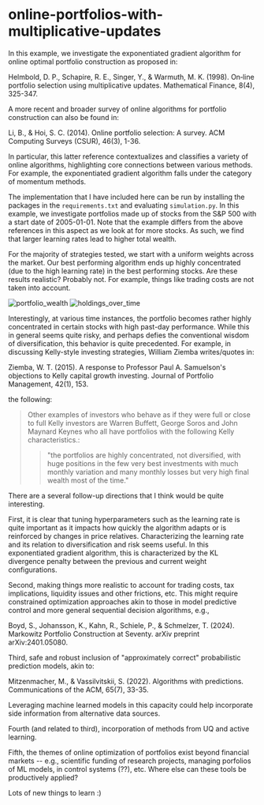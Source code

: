 # online-portfolios-with-multiplicative-updates

In this example, we investigate the exponentiated gradient algorithm for online optimal portfolio construction as proposed in:

Helmbold, D. P., Schapire, R. E., Singer, Y., & Warmuth, M. K. (1998). On‐line portfolio selection using multiplicative updates. Mathematical Finance, 8(4), 325-347.

A more recent and broader survey of online algorithms for portfolio construction can also be found in:

Li, B., & Hoi, S. C. (2014). Online portfolio selection: A survey. ACM Computing Surveys (CSUR), 46(3), 1-36.

In particular, this latter reference contextualizes and classifies a variety of online algorithms, highlighting core connections between various methods. For example, the exponentiated gradient algorithm falls under the category of momentum methods.

The implementation that I have included here can be run by installing the packages in the `requirements.txt` and evaluating `simulation.py`. In this example, we investigate portfolios made up of stocks from the S&P 500 with a start date of 2005-01-01. Note that the example differs from the above references in this aspect as we look at for more stocks. As such, we find that larger learning rates lead to higher total wealth.

For the majority of strategies tested, we start with a uniform weights across the market. Our best performing algorithm ends up highly concentrated (due to the high learning rate) in the best performing stocks. Are these results realistic? Probably not. For example, things like trading costs are not taken into account.

![portfolio_wealth](https://github.com/user-attachments/assets/4495e26e-5684-49a6-a193-cae2cfb66134)
![holdings_over_time](https://github.com/user-attachments/assets/c8d15999-57b1-4661-9a02-e41b9602459c)

Interestingly, at various time instances, the portfolio becomes rather highly concentrated in certain stocks with high past-day performance. While this in general seems quite risky, and perhaps defies the conventional wisdom of diversification, this behavior is quite precedented. For example, in discussing Kelly-style investing strategies, William Ziemba writes/quotes in:

Ziemba, W. T. (2015). A response to Professor Paul A. Samuelson's objections to Kelly capital growth investing. Journal of Portfolio Management, 42(1), 153.

the following:

> Other examples of investors who behave as if they were full or close to full Kelly investors are Warren Buffett, George Soros and John Maynard Keynes who all have portfolios with the following Kelly characteristics.:
>>"the portfolios are highly concentrated, not diversified, with huge positions in the few very best investments with much monthly variation and many monthly losses but very high final wealth most of the time."

There are a several follow-up directions that I think would be quite interesting.

First, it is clear that tuning hyperparameters such as the learning rate is quite important as it impacts how quickly the algorithm adapts or is reinforced by changes in price relatives. Characterizing the learning rate and its relation to diversification and risk seems useful. In this exponentiated gradient algorithm, this is characterized by the KL divergence penalty between the previous and current weight configurations. 

Second, making things more realistic to account for trading costs, tax implications, liquidity issues and other frictions, etc. This might require constrained optimization approaches akin to those in model predictive control and more general sequential decision algorithms, e.g.,

Boyd, S., Johansson, K., Kahn, R., Schiele, P., & Schmelzer, T. (2024). Markowitz Portfolio Construction at Seventy. arXiv preprint arXiv:2401.05080.

Third, safe and robust inclusion of "approximately correct" probabilistic prediction models, akin to:

Mitzenmacher, M., & Vassilvitskii, S. (2022). Algorithms with predictions. Communications of the ACM, 65(7), 33-35.

Leveraging machine learned models in this capacity could help incorporate side information from alternative data sources.

Fourth (and related to third), incorporation of methods from UQ and active learning.

Fifth, the themes of online optimization of portfolios exist beyond financial markets -- e.g., scientific funding of research projects, managing porfolios of ML models, in control systems (??), etc. Where else can these tools be productively applied?

Lots of new things to learn :)
